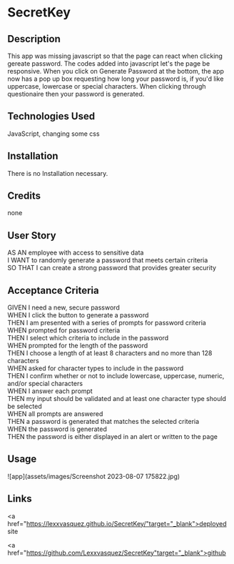 # SecretKey

## Description
This app was missing javascript so that the page can react when clicking gereate password. The codes added into javascript let's the page be responsive. When you click on Generate Password at the bottom, the app now has a pop up box requesting how long your password is, if you'd like uppercase, lowercase or special characters. When clicking through questionaire then your password is generated.

## Technologies Used
JavaScript, changing some css

## Installation
There is no Installation necessary.

## Credits
none


## User Story
AS AN employee with access to sensitive data<br>
I WANT to randomly generate a password that meets certain criteria<br>
SO THAT I can create a strong password that provides greater security

## Acceptance Criteria 
GIVEN I need a new, secure password<br>
WHEN I click the button to generate a password<br>
THEN I am presented with a series of prompts for password criteria<br>
WHEN prompted for password criteria<br>
THEN I select which criteria to include in the password<br>
WHEN prompted for the length of the password<br>
THEN I choose a length of at least 8 characters and no more than 128 characters<br>
WHEN asked for character types to include in the password<br>
THEN I confirm whether or not to include lowercase, uppercase, numeric, and/or special characters<br>
WHEN I answer each prompt<br>
THEN my input should be validated and at least one character type should be selected<br>
WHEN all prompts are answered<br>
THEN a password is generated that matches the selected criteria<br>
WHEN the password is generated<br>
THEN the password is either displayed in an alert or written to the page


## Usage
![app](assets/images/Screenshot 2023-08-07 175822.jpg)

## Links
<a href="https://lexxvasquez.github.io/SecretKey/"target="_blank">deployed site</a>

<a href="https://github.com/Lexxvasquez/SecretKey"target="_blank">github</a>
